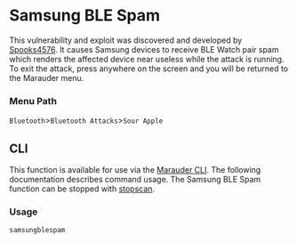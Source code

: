 # Samsung BLE Spam
This vulnerability and exploit was discovered and developed by [Spooks4576](https://github.com/Spooks4576). It causes Samsung devices to receive BLE Watch  pair spam which renders the affected device near useless while the attack is running. To exit the attack, press anywhere on the screen and you will be returned to the Marauder menu.

### Menu Path
`Bluetooth`>`Bluetooth Attacks`>`Sour Apple`

## CLI
This function is available for use via the [Marauder CLI](https://github.com/justcallmekoko/ESP32Marauder/wiki/cli). The following documentation describes command usage. The Samsung BLE Spam function can be stopped with [stopscan](https://github.com/justcallmekoko/ESP32Marauder/wiki/stopscan).

### Usage
`samsungblespam`